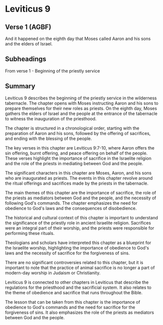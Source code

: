 # Leviticus 9

## Verse 1 (AGBF)

And it happened on the eighth day that Moses called Aaron and his sons and the elders of Israel.

## Subheadings

From verse 1 - Beginning of the priestly service

## Summary

Leviticus 9 describes the beginning of the priestly service in the wilderness tabernacle. The chapter opens with Moses instructing Aaron and his sons to prepare themselves for their new roles as priests. On the eighth day, Moses gathers the elders of Israel and the people at the entrance of the tabernacle to witness the inauguration of the priesthood.

The chapter is structured in a chronological order, starting with the preparation of Aaron and his sons, followed by the offering of sacrifices, and ending with the blessing of the people.

The key verses in this chapter are Leviticus 9:7-10, where Aaron offers the sin offering, burnt offering, and peace offering on behalf of the people. These verses highlight the importance of sacrifice in the Israelite religion and the role of the priests in mediating between God and the people.

The significant characters in this chapter are Moses, Aaron, and his sons who are inaugurated as priests. The events in this chapter revolve around the ritual offerings and sacrifices made by the priests in the tabernacle.

The main themes of this chapter are the importance of sacrifice, the role of the priests as mediators between God and the people, and the necessity of following God's commands. The chapter emphasizes the need for obedience to God's laws and the consequences of disobedience.

The historical and cultural context of this chapter is important to understand the significance of the priestly role in ancient Israelite religion. Sacrifices were an integral part of their worship, and the priests were responsible for performing these rituals.

Theologians and scholars have interpreted this chapter as a blueprint for the Israelite worship, highlighting the importance of obedience to God's laws and the necessity of sacrifice for the forgiveness of sins.

There are no significant controversies related to this chapter, but it is important to note that the practice of animal sacrifice is no longer a part of modern-day worship in Judaism or Christianity.

Leviticus 9 is connected to other chapters in Leviticus that describe the regulations for the priesthood and the sacrificial system. It also relates to the theme of obedience and sacrifice that runs throughout the Bible.

The lesson that can be taken from this chapter is the importance of obedience to God's commands and the need for sacrifice for the forgiveness of sins. It also emphasizes the role of the priests as mediators between God and the people.